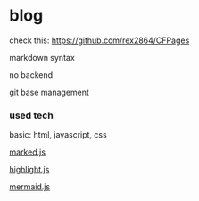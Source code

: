 # blog

check this: https://github.com/rex2864/CFPages

markdown syntax

no backend

git base management

### used tech

basic: html, javascript, css

[marked.js](https://github.com/markedjs/marked)

[highlight.js](https://github.com/highlightjs/highlight.js)

[mermaid.js](https://github.com/mermaid-js/mermaid)

